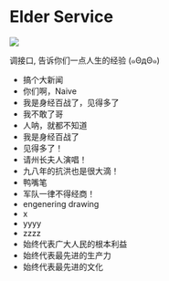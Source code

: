 # Elder Service

<p><a href="https://travis-ci.org/chihongze/eldermob"><img src="https://api.travis-ci.org/chihongze/eldermob.svg"/></a></p>

<p>调接口, 告诉你们一点人生的经验 (๑ΘдΘ๑)</p>

<ul>
  <li>搞个大新闻</li>
  <li>你们啊，Naive</li>
  <li>我是身经百战了，见得多了</li>
  <li>我不敢了哥</li>
  <li>人呐，就都不知道</li>
  <li>我是身经百战了</li>
  <li>见得多了！</li>
  <li>请州长夫人演唱！</li>
  <li>九八年的抗洪也是很大滴！</li>
  <li>鸭嘴笔</li>
  <li>军队一律不得经商！</li>
  <li>engenering drawing</li>
  <li>x</li>
  <li>yyyy</li>
  <li>zzzz</li>
  <li>始终代表广大人民的根本利益</li>
  <li>始终代表最先进的生产力</li>
  <li>始终代表最先进的文化</li>
</ul>
